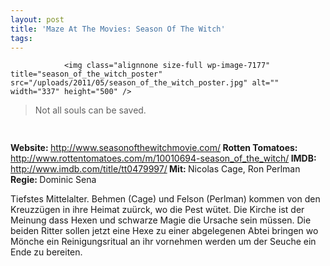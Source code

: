 ```yaml
---
layout: post
title: 'Maze At The Movies: Season Of The Witch'
tags:
---
```



                <img class="alignnone size-full wp-image-7177" title="season_of_the_witch_poster" src="/uploads/2011/05/season_of_the_witch_poster.jpg" alt="" width="337" height="500" />
<blockquote>Not all souls can be saved.</blockquote>
<img class="alignnone size-full wp-image-5898" title="movie_review_3stars" src="/uploads/2010/02/movie_review_2stars.png" alt="" width="75" height="15" />
<p><strong>Website: </strong><a href="http://www.seasonofthewitchmovie.com/"><a href="http://www.seasonofthewitchmovie.com/">http://www.seasonofthewitchmovie.com/</a></a><strong>
</strong><strong>Rotten Tomatoes: </strong><a href="http://www.rottentomatoes.com/m/10010694-season_of_the_witch/"><a href="http://www.rottentomatoes.com/m/10010694-season_of_the_witch/">http://www.rottentomatoes.com/m/10010694-season_of_the_witch/</a></a><strong>
</strong><strong>IMDB: </strong><a href="http://www.imdb.com/title/tt0479997/"><a href="http://www.imdb.com/title/tt0479997/">http://www.imdb.com/title/tt0479997/</a></a><strong>
</strong><strong>Mit: </strong>Nicolas Cage, Ron Perlman<strong>
</strong><strong>Regie: </strong>Dominic Sena</p>
<p>Tiefstes Mittelalter. Behmen (Cage) und Felson (Perlman) kommen von den Kreuzzügen in ihre Heimat zuürck, wo die Pest wütet. Die Kirche ist der Meinung dass Hexen und schwarze Magie die Ursache sein müssen. Die beiden Ritter sollen jetzt eine Hexe zu einer abgelegenen Abtei bringen wo Mönche ein Reinigungsritual an ihr vornehmen werden um der Seuche ein Ende zu bereiten.</p>
